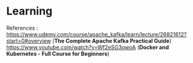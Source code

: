# Learning

References :
              https://www.udemy.com/course/apache_kafka/learn/lecture/26821612?start=0#overview (**The Complete Apache Kafka Practical Guide**)
              https://www.youtube.com/watch?v=Wf2eSG3owoA (**Docker and Kubernetes - Full Course for Beginners**)

